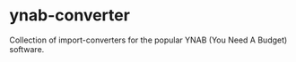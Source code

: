 ynab-converter
==============

Collection of import-converters for the popular YNAB (You Need A Budget) software.
